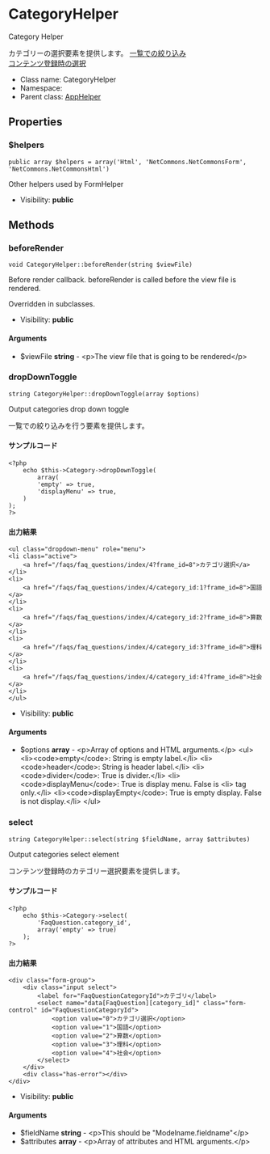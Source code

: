CategoryHelper
===============

Category Helper

カテゴリーの選択要素を提供します。
[一覧での絞り込み](#dropdowntoggle)<br>
[コンテンツ登録時の選択](#select)<br>


* Class name: CategoryHelper
* Namespace: 
* Parent class: [AppHelper](AppHelper.md)





Properties
----------


### $helpers

    public array $helpers = array('Html', 'NetCommons.NetCommonsForm', 'NetCommons.NetCommonsHtml')

Other helpers used by FormHelper



* Visibility: **public**


Methods
-------


### beforeRender

    void CategoryHelper::beforeRender(string $viewFile)

Before render callback. beforeRender is called before the view file is rendered.

Overridden in subclasses.

* Visibility: **public**


#### Arguments
* $viewFile **string** - &lt;p&gt;The view file that is going to be rendered&lt;/p&gt;



### dropDownToggle

    string CategoryHelper::dropDownToggle(array $options)

Output categories drop down toggle

一覧での絞り込みを行う要素を提供します。

#### サンプルコード
```
<?php
	echo $this->Category->dropDownToggle(
		array(
		'empty' => true,
		'displayMenu' => true,
	)
);
?>
```
#### 出力結果
```
<ul class="dropdown-menu" role="menu">
<li class="active">
	<a href="/faqs/faq_questions/index/4?frame_id=8">カテゴリ選択</a>
</li>
<li>
	<a href="/faqs/faq_questions/index/4/category_id:1?frame_id=8">国語</a>
</li>
<li>
	<a href="/faqs/faq_questions/index/4/category_id:2?frame_id=8">算数</a>
</li>
<li>
	<a href="/faqs/faq_questions/index/4/category_id:3?frame_id=8">理科</a>
</li>
<li>
	<a href="/faqs/faq_questions/index/4/category_id:4?frame_id=8">社会</a>
</li>
</ul>
```

* Visibility: **public**


#### Arguments
* $options **array** - &lt;p&gt;Array of options and HTML arguments.&lt;/p&gt;
&lt;ul&gt;
&lt;li&gt;&lt;code&gt;empty&lt;/code&gt;: String is empty label.&lt;/li&gt;
&lt;li&gt;&lt;code&gt;header&lt;/code&gt;: String is header label.&lt;/li&gt;
&lt;li&gt;&lt;code&gt;divider&lt;/code&gt;: True is divider.&lt;/li&gt;
&lt;li&gt;&lt;code&gt;displayMenu&lt;/code&gt;: True is display menu. False is &lt;li&gt; tag only.&lt;/li&gt;
&lt;li&gt;&lt;code&gt;displayEmpty&lt;/code&gt;: True is empty display. False is not display.&lt;/li&gt;
&lt;/ul&gt;



### select

    string CategoryHelper::select(string $fieldName, array $attributes)

Output categories select element

コンテンツ登録時のカテゴリー選択要素を提供します。

#### サンプルコード
```
<?php
	echo $this->Category->select(
		'FaqQuestion.category_id',
		array('empty' => true)
	);
?>
```
#### 出力結果
```
<div class="form-group">
	<div class="input select">
		<label for="FaqQuestionCategoryId">カテゴリ</label>
		<select name="data[FaqQuestion][category_id]" class="form-control" id="FaqQuestionCategoryId">
			<option value="0">カテゴリ選択</option>
			<option value="1">国語</option>
			<option value="2">算数</option>
			<option value="3">理科</option>
			<option value="4">社会</option>
		</select>
	</div>
	<div class="has-error"></div>
</div>
```

* Visibility: **public**


#### Arguments
* $fieldName **string** - &lt;p&gt;This should be &quot;Modelname.fieldname&quot;&lt;/p&gt;
* $attributes **array** - &lt;p&gt;Array of attributes and HTML arguments.&lt;/p&gt;


